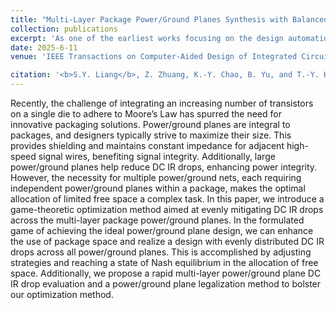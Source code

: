 ```yaml
---
title: "Multi-Layer Package Power/Ground Planes Synthesis with Balanced DC IR Drops: A Game-Theoretic Optimization Approach"
collection: publications
excerpt: 'As one of the earliest works focusing on the design automation of power/ground plane in packages, this paper introduces a game-theoretic optimization method aimed at evenly mitigating DC IR drops across the multi-layer package power/ground planes. Experimental results demonstrate that the maximum DC IR drop and the IR drop difference can both be significantly reduced.'
date: 2025-6-11
venue: 'IEEE Transactions on Computer-Aided Design of Integrated Circuits and Systems (<b>TCAD</b>), <a href="https://ieeexplore.ieee.org/document/11028916">Paper</a>'

citation: '<b>S.Y. Liang</b>, Z. Zhuang, K.-Y. Chao, B. Yu, and T.-Y. Ho, "Multi-Layer Package Power/Ground Planes Synthesis with Balanced DC IR Drops: A Game-Theoretic Optimization Approach," IEEE Transactions on Computer-Aided Design of Integrated Circuits and Systems (<b>TCAD</b>), 2025.'
---
```


Recently, the challenge of integrating an increasing number of transistors on a single die to adhere to Moore’s Law has spurred the need for innovative packaging solutions. 
Power/ground planes are integral to packages, and designers typically strive to maximize their size.
This provides shielding and maintains constant impedance for adjacent high-speed signal wires, benefiting signal integrity.
Additionally, large power/ground planes help reduce DC IR drops, enhancing power integrity.
However, the necessity for multiple power/ground nets, each requiring independent power/ground planes within a package, makes the optimal allocation of limited free space a complex task. 
In this paper, we introduce a game-theoretic optimization method aimed at evenly mitigating DC IR drops across the multi-layer package power/ground planes. 
In the formulated game of achieving the ideal power/ground plane design, we can enhance the use of package space and realize a design with evenly distributed DC IR drops across all power/ground planes. 
This is accomplished by adjusting strategies and reaching a state of Nash equilibrium in the allocation of free space.
Additionally, we propose a rapid multi-layer power/ground plane DC IR drop evaluation and a power/ground plane legalization method to bolster our optimization method.
